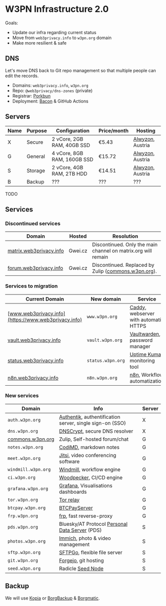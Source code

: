 # W3PN Infrastructure 2.0

Goals:
* Update our infra regarding current status
* Move from `web3privacy.info` to `w3pn.org` domain
* Make more resilient & safe

## DNS

Let's move DNS back to Git repo management so that multiple people can edit the records.

* Domains: `web3privacy.info`, `w3pn.org`
* Repo: `@web3privacy/dns-zones` (private)
* Registrar: [Porkbun](https://porkbun.com/)
* Deployment: [Bacon](https://github.com/paulopacitti/bacon) & GitHub Actions

## Servers

| Name | Purpose | Configuration | Price/month | Hosting |
| --- | ---     | --- | --- | --- |
| X   | Secure  | 2 vCore, 2GB RAM, 40GB SSD | €5.43 | [Alwyzon](https://www.alwyzon.com/en), Austria |
| G   | General | 4 vCore, 8GB RAM, 160GB SSD | €15.72 | [Alwyzon](https://www.alwyzon.com/en), Austria |
| S   | Storage | 2 vCore, 4GB RAM, 2TB HDD | €14.51 | [Alwyzon](https://www.alwyzon.com/en), Austria |
| B   | Backup  | ??? | ??? | ??? |

TODO

## Services
### Discontinued services

| Domain | Hosted | Resolution |
| --- | --- | --- |
| [matrix.web3privacy.info](https://matrix.web3privacy.info/) | Gwei.cz | Discontinued. Only the main channel on matrix.org will remain |
| [forum.web3privacy.info](http://forum.web3privacy.info) | Gwei.cz | Discontinued. Replaced by Zulip ([commons.w3pn.org](https://commons.w3pn.org/)). |

### Services to migration

| Current Domain | New domain | Service | Current | Server |
| --- | --- | --- | --- | --- |
| [www.web3privacy.info](https://www.web3privacy.info) | `www.w3pn.org` | [Caddy](https://caddyserver.com/), webserver with automatic HTTPS | Gwei.cz | G |
| [vault.web3privacy.info](https://vault.web3privacy.info) | `vault.w3pn.org` | [Vaultwarden](https://github.com/dani-garcia/vaultwarden), password manager | Gwei.cz | X |
| [status.web3privacy.info](https://status.web3privacy.info) | `status.w3pn.org` | [Uptime Kuma](https://uptime.kuma.pet/), monitoring tool | Gwei.cz | X |
| [n8n.web3privacy.info](https://n8n.web3privacy.info/) | `n8n.w3pn.org` | [n8n](https://n8n.io/), Workflow automatization | Mf | G |

### New services

| Domain | Info | Server |
| --- | --- | --- |
| `auth.w3pn.org` | [Authentik](https://goauthentik.io/), authentification server, single sign-on (SSO) | X |
| `dns.w3pn.org` | [DNSCrypt](https://www.dnscrypt.org/), secure DNS resolver | X |
| [commons.w3pn.org](https://commons.w3pn.org/) | Zulip, Self-hosted forum/chat | G |
| `notes.w3pn.org` | [CodiMD](https://github.com/hackmdio/codimd), markdown notes | G |
| `meet.w3pn.org` | [Jitsi](https://jitsi.org/), video conferencing software | G |
| `windmill.w3pn.org` | [Windmill](https://www.windmill.dev/), workflow engine | G |
| `ci.w3pn.org` | [Woodpecker](https://woodpecker-ci.org/), CI/CD engine | G |
| `grafana.w3pn.org` | [Grafana](https://grafana.com/grafana/), Visualisations dashboards | G |
| `tor.w3pn.org` | [Tor relay](https://community.torproject.org/relay/) | G |
| `btcpay.w3pn.org` | [BTCPayServer](https://btcpayserver.org/) | G |
| `frp.w3pn.org` | [frp](https://github.com/fatedier/frp), fast reverse-proxy | G |
| `pds.w3pn.org` | Bluesky/AT Protocol [Personal Data Server](https://atproto.com/guides/self-hosting) (PDS) | S |
| `photos.w3pn.org` | [Immich](https://immich.app/), photo & video management | S |
| `sftp.w3pn.org` | [SFTPGo]([https://](https://sftpgo.com/)), flexible file server | S |
| `git.w3pn.org` | [Forgejo](https://forgejo.org/), git hosting | S |
| `seed.w3pn.org` | Radicle [Seed Node](https://radicle.xyz/guides/seeder) | S |

## Backup

We will use [Kopia](https://kopia.io/) or [BorgBackup](https://www.borgbackup.org/) & [Borgmatic](https://torsion.org/borgmatic/).
